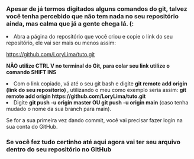 <h3>Apesar de já termos digitados alguns comandos do git, talvez você tenha percebido que não tem nada no seu repositório ainda, mas calma que já a gente chega lá. (:</h3>

<li> Abra a página do repositório que você criou e copie o link do seu repositório, ele vai ser mais ou menos assim:

https://github.com/LoryLima/tuto.git

<strong>NÃO utilize CTRL V no terminal do Git, para colar seu link utilize o comando SHIFT INS</strong>

<li> Com o link copiado, vá até o seu git bash e digite <strong>git remote add origin (link do seu repositorio) </strong>, utilizando o meu como exemplo seria assim: <strong> git remote add origin https://github.com/LoryLima/tuto.git </strong>


<li> Digite <strong>git push -u origin master OU git push -u origin main</strong> (caso tenha mudado o nome da sua branch para main).



Se for a sua primeira vez dando commit, você vai precisar fazer login na sua conta do GitHub.



<h3>Se você fez tudo certinho até aqui agora vai ter seu arquivo dentro do seu repositório no GitHub </h3>


